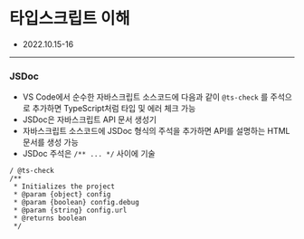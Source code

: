 # 타입스크립트 이해

- 2022.10.15-16

---

### JSDoc

- VS Code에서 순수한 자바스크립트 소스코드에 다음과 같이 `@ts-check` 를 주석으로 추가하면 TypeScript처럼 타입 및 에러 체크 가능
- JSDoc은 자바스크립트 API 문서 생성기
- 자바스크립트 소스코드에 JSDoc 형식의 주석을 추가하면 API를 설명하는 HTML 문서를 생성 가능
- JSDoc 주석은 `/** ... */` 사이에 기술

```
/ @ts-check
/**
 * Initializes the project
 * @param {object} config
 * @param {boolean} config.debug
 * @param {string} config.url
 * @returns boolean
 */
```
